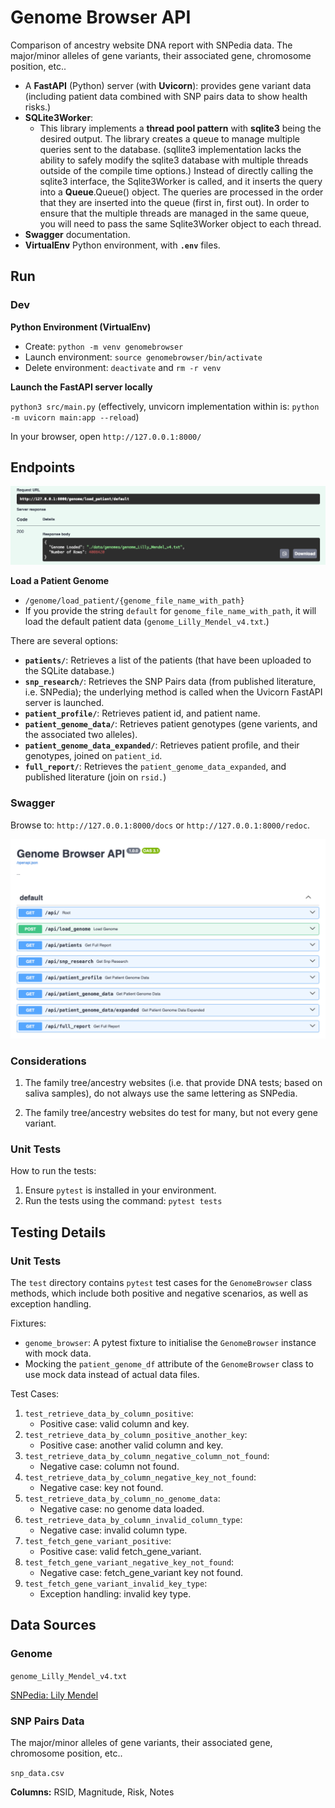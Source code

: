 # Genome Browser API

Comparison of ancestry website DNA report with SNPedia data. The major/minor alleles of gene variants, their associated gene, chromosome position, etc..

- A **FastAPI** (Python) server (with **Uvicorn**): provides gene variant data (including patient data combined with SNP pairs data to show health risks.)
- **SQLite3Worker**:
  - This library implements a **thread pool pattern** with **sqlite3** being the desired output. The library creates a queue to manage multiple queries sent to the database. (sqllite3 implementation lacks the ability to safely modify the sqlite3 database with multiple threads outside of the compile time options.) Instead of directly calling the sqlite3 interface, the Sqlite3Worker is called, and it inserts the query into a **Queue**.Queue() object. The queries are processed in the order that they are inserted into the queue (first in, first out). In order to ensure that the multiple threads are managed in the same queue, you will need to pass the same Sqlite3Worker object to each thread.
- **Swagger** documentation.
- **VirtualEnv** Python environment, with **`.env`** files.

## Run

### Dev

**Python Environment (VirtualEnv)**

- Create: `python -m venv genomebrowser`
- Launch environment: `source genomebrowser/bin/activate`
- Delete environment: `deactivate` and `rm -r venv`

**Launch the FastAPI server locally**

`python3 src/main.py` (effectively, unvicorn implementation within is: `python -m uvicorn main:app --reload`)

In your browser, open `http://127.0.0.1:8000/`

## Endpoints

![Endpoint: `load_patient`](./assets/endpoint_load_patient.png)

**Load a Patient Genome**

- `/genome/load_patient/{genome_file_name_with_path}`
- If you provide the string `default` for `genome_file_name_with_path`, it will load the default patient data (`genome_Lilly_Mendel_v4.txt`.)

There are several options:

- **`patients/`**: Retrieves a list of the patients (that have been uploaded to the SQLite database.)
- **`snp_research/`**: Retrieves the SNP Pairs data (from published literature, i.e. SNPedia); the underlying method is called when the Uvicorn FastAPI server is launched.
- **`patient_profile/`**: Retrieves patient id, and patient name.
- **`patient_genome_data/`**: Retrieves patient genotypes (gene varients, and the associated two alleles).
- **`patient_genome_data_expanded/`**: Retrieves patient profile, and their genotypes, joined on `patient_id`.
- **`full_report/`**: Retrieves the `patient_genome_data_expanded`, and published literature (join on `rsid.`)

### Swagger

Browse to: `http://127.0.0.1:8000/docs` or `http://127.0.0.1:8000/redoc`.

![Swagger](./assets/endpoints_swagger.png)

### Considerations

1. The family tree/ancestry websites (i.e. that provide DNA tests; based on saliva samples), do not always use the same lettering as SNPedia.

2. The family tree/ancestry websites do test for many, but not every gene variant.

### Unit Tests

How to run the tests:

1. Ensure `pytest` is installed in your environment.
2. Run the tests using the command: `pytest tests`

## Testing Details

### Unit Tests

The `test` directory contains `pytest` test cases for the `GenomeBrowser` class methods, which include both positive and negative scenarios, as well as exception handling.

Fixtures:

- `genome_browser`: A pytest fixture to initialise the `GenomeBrowser` instance with mock data.
- Mocking the `patient_genome_df` attribute of the `GenomeBrowser` class to use mock data instead of actual data files.

Test Cases:

1. `test_retrieve_data_by_column_positive`:
   - Positive case: valid column and key.
2. `test_retrieve_data_by_column_positive_another_key`:
   - Positive case: another valid column and key.
3. `test_retrieve_data_by_column_negative_column_not_found`:
   - Negative case: column not found.
4. `test_retrieve_data_by_column_negative_key_not_found`:
   - Negative case: key not found.
5. `test_retrieve_data_by_column_no_genome_data`:
   - Negative case: no genome data loaded.
6. `test_retrieve_data_by_column_invalid_column_type`:
   - Negative case: invalid column type.
7. `test_fetch_gene_variant_positive`:
   - Positive case: valid fetch_gene_variant.
8. `test_fetch_gene_variant_negative_key_not_found`:
   - Negative case: fetch_gene_variant key not found.
9. `test_fetch_gene_variant_invalid_key_type`:
   - Exception handling: invalid key type.

## Data Sources

### Genome

`genome_Lilly_Mendel_v4.txt`

[SNPedia: Lily Mendel](https://www.snpedia.com/index.php/User:Lilly_Mendel)

### SNP Pairs Data

The major/minor alleles of gene variants, their associated gene, chromosome position, etc..

`snp_data.csv`

**Columns:** RSID, Magnitude, Risk, Notes
